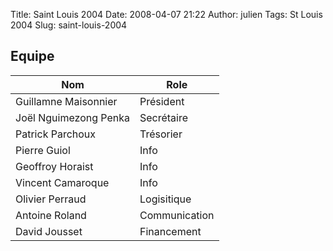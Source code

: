 Title: Saint Louis 2004
Date: 2008-04-07 21:22
Author: julien
Tags: St Louis 2004
Slug: saint-louis-2004

Equipe
------

</p>
<table border="0">
</p>
<p>
<thead>
</p>
<p>
<tr>
</p>
<p>
<th>
Nom

</th>
</p>
<p>
<th>
Role

</th>
</p>
<p>
</tr>
</p>
<p>
</thead>
</p>
<p>
<tr>
</p>
<p>
<td>
Guillamne Maisonnier

</td>
</p>
<p>
<td>
Président

</td>
</p>
<p>
</tr>
</p>
<p>
<tr>
</p>
<p>
<td>
Joël Nguimezong Penka

</td>
</p>
<p>
<td>
Secrétaire

</td>
</p>
<p>
</tr>
</p>
<p>
<tr>
</p>
<p>
<td>
Patrick Parchoux

</td>
</p>
<p>
<td>
Trésorier

</td>
</p>
<p>
</tr>
</p>
<p>
<tr>
</p>
<p>
<td>
Pierre Guiol

</td>
</p>
<p>
<td>
Info

</td>
</p>
<p>
</tr>
</p>
<p>
<tr>
</p>
<p>
<td>
Geoffroy Horaist

</td>
</p>
<p>
<td>
Info

</td>
</p>
<p>
</tr>
</p>
<p>
<tr>
</p>
<p>
<td>
Vincent Camaroque

</td>
</p>
<p>
<td>
Info

</td>
</p>
<p>
</tr>
</p>
<p>
<tr>
</p>
<p>
<td>
Olivier Perraud

</td>
</p>
<p>
<td>
Logisitique

</td>
</p>
<p>
</tr>
</p>
<p>
<tr>
</p>
<p>
<td>
Antoine Roland

</td>
</p>
<p>
<td>
Communication

</td>
</p>
<p>
</tr>
</p>
<p>
<tr>
</p>
<p>
<td>
David Jousset

</td>
</p>
<p>
<td>
Financement

</td>
</p>
<p>
</tr>
</p>
<p>
</table>
</p>

